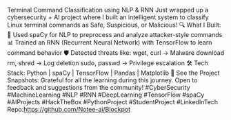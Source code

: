 Terminal Command Classification using NLP & RNN
Just wrapped up a cybersecurity + AI project where I built an intelligent system to classify Linux terminal commands as Safe, Suspicious, or Malicious!
🔍 What I Built:
🧠 Used spaCy for NLP to preprocess and analyze attacker-style commands
📊 Trained an RNN (Recurrent Neural Network) with TensorFlow to learn command behavior
🛡️ Detected threats like:
wget, curl → Malware download
rm, shred → Log deletion
sudo, passwd → Privilege escalation
🛠️ Tech Stack:
Python | spaCy | TensorFlow | Pandas | Matplotlib
📂 See the Project Snapshots:
Grateful for all the learning during this journey. Open to feedback and suggestions from the community!
#CyberSecurity #MachineLearning #NLP #RNN #DeepLearning #TensorFlow #spaCy #AIProjects #HackTheBox #PythonProject #StudentProject #LinkedInTech
Repo:https://github.com/Notee-ai/Blockpot

